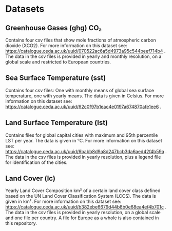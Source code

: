 # Datasets

## Greenhouse Gases (ghg) CO₂

Contains four csv files that show mole fractions
of atmospheric carbon dioxide (XCO2).
For more information on this dataset see:
https://catalogue.ceda.ac.uk/uuid/070522ac6a5d4973a95c544beef714b4 .
The data in the csv files is provided in yearly and monthly resolution,
on a global scale and restricted to European countries.


## Sea Surface Temperature (sst)

Contains four csv files: One with monthly means of global sea surface
temperature, one with yearly means. The data is given in Celsius.
For more information on this dataset see:
https://catalogue.ceda.ac.uk/uuid/62c0f97b1eac4e0197a674870afe1ee6 .


## Land Surface Temperature (lst)

Contains files for global capital cities with maximum and 95th percentile LST per year.
The data is given in °C. For more information on this dataset see:
https://catalogue.ceda.ac.uk/uuid/6babb8d9a8d247bcb3da6aed42f4b59a .
The data in the csv files is provided in yearly resolution,
plus a legend file for identification of the cities.


## Land Cover (lc)

Yearly Land Cover Composition km² of a certain land cover class defined based on the
UN Land Cover Classification System (LCCS). The data is given in km².
For more information on this dataset see:
https://catalogue.ceda.ac.uk/uuid/b382ebe6679d44b8b0e68ea4ef4b701c .
The data in the csv files is provided in yearly resolution, on a global scale and one file per country.
A file for Europe as a whole is also contained in this repository.
